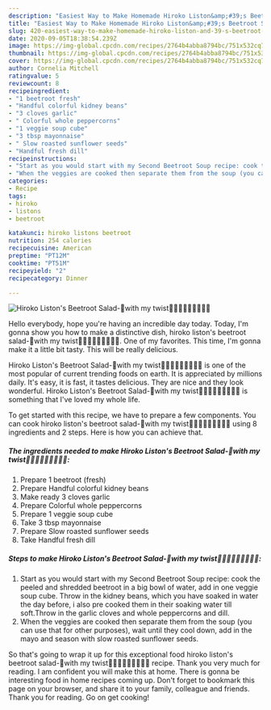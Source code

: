 ```yaml
---
description: "Easiest Way to Make Homemade Hiroko Liston&amp;#39;s Beetroot Salad-🌻with my twist🌻🌻🌻🌻🌻🌻🌻🌻🌻"
title: "Easiest Way to Make Homemade Hiroko Liston&amp;#39;s Beetroot Salad-🌻with my twist🌻🌻🌻🌻🌻🌻🌻🌻🌻"
slug: 420-easiest-way-to-make-homemade-hiroko-liston-and-39-s-beetroot-salad-with-my-twist
date: 2020-09-05T18:38:54.239Z
image: https://img-global.cpcdn.com/recipes/2764b4abba8794bc/751x532cq70/hiroko-listons-beetroot-salad-🌻with-my-twist🌻🌻🌻🌻🌻🌻🌻🌻🌻-recipe-main-photo.jpg
thumbnail: https://img-global.cpcdn.com/recipes/2764b4abba8794bc/751x532cq70/hiroko-listons-beetroot-salad-🌻with-my-twist🌻🌻🌻🌻🌻🌻🌻🌻🌻-recipe-main-photo.jpg
cover: https://img-global.cpcdn.com/recipes/2764b4abba8794bc/751x532cq70/hiroko-listons-beetroot-salad-🌻with-my-twist🌻🌻🌻🌻🌻🌻🌻🌻🌻-recipe-main-photo.jpg
author: Cornelia Mitchell
ratingvalue: 5
reviewcount: 8
recipeingredient:
- "1 beetroot fresh"
- "Handful colorful kidney beans"
- "3 cloves garlic"
- " Colorful whole peppercorns"
- "1 veggie soup cube"
- "3 tbsp mayonnaise"
- " Slow roasted sunflower seeds"
- "Handful fresh dill"
recipeinstructions:
- "Start as you would start with my Second Beetroot Soup recipe: cook the peeled and shredded beetroot in a big bowl of water, add in one veggie soup cube. Throw in the kidney beans, which you have soaked in water the day before, i also pre cooked them in their soaking water till soft.Throw in the garlic cloves and whole peppercorns and dill."
- "When the veggies are cooked then separate them from the soup (you can use that for other purposes), wait until they cool down, add in the mayo and season with slow roasted sunflower seeds."
categories:
- Recipe
tags:
- hiroko
- listons
- beetroot

katakunci: hiroko listons beetroot 
nutrition: 254 calories
recipecuisine: American
preptime: "PT12M"
cooktime: "PT51M"
recipeyield: "2"
recipecategory: Dinner

---
```



![Hiroko Liston&#39;s Beetroot Salad-🌻with my twist🌻🌻🌻🌻🌻🌻🌻🌻🌻](https://img-global.cpcdn.com/recipes/2764b4abba8794bc/751x532cq70/hiroko-listons-beetroot-salad-🌻with-my-twist🌻🌻🌻🌻🌻🌻🌻🌻🌻-recipe-main-photo.jpg)

Hello everybody, hope you're having an incredible day today. Today, I'm gonna show you how to make a distinctive dish, hiroko liston&#39;s beetroot salad-🌻with my twist🌻🌻🌻🌻🌻🌻🌻🌻🌻. One of my favorites. This time, I'm gonna make it a little bit tasty. This will be really delicious.

Hiroko Liston&#39;s Beetroot Salad-🌻with my twist🌻🌻🌻🌻🌻🌻🌻🌻🌻 is one of the most popular of current trending foods on earth. It is appreciated by millions daily. It's easy, it is fast, it tastes delicious. They are nice and they look wonderful. Hiroko Liston&#39;s Beetroot Salad-🌻with my twist🌻🌻🌻🌻🌻🌻🌻🌻🌻 is something that I've loved my whole life.




To get started with this recipe, we have to prepare a few components. You can cook hiroko liston&#39;s beetroot salad-🌻with my twist🌻🌻🌻🌻🌻🌻🌻🌻🌻 using 8 ingredients and 2 steps. Here is how you can achieve that.

<!--inarticleads1-->

##### The ingredients needed to make Hiroko Liston&#39;s Beetroot Salad-🌻with my twist🌻🌻🌻🌻🌻🌻🌻🌻🌻:

1. Prepare 1 beetroot (fresh)
1. Prepare Handful colorful kidney beans
1. Make ready 3 cloves garlic
1. Prepare  Colorful whole peppercorns
1. Prepare 1 veggie soup cube
1. Take 3 tbsp mayonnaise
1. Prepare  Slow roasted sunflower seeds
1. Take Handful fresh dill




<!--inarticleads2-->

##### Steps to make Hiroko Liston&#39;s Beetroot Salad-🌻with my twist🌻🌻🌻🌻🌻🌻🌻🌻🌻:

1. Start as you would start with my Second Beetroot Soup recipe: cook the peeled and shredded beetroot in a big bowl of water, add in one veggie soup cube. Throw in the kidney beans, which you have soaked in water the day before, i also pre cooked them in their soaking water till soft.Throw in the garlic cloves and whole peppercorns and dill.
1. When the veggies are cooked then separate them from the soup (you can use that for other purposes), wait until they cool down, add in the mayo and season with slow roasted sunflower seeds.




So that's going to wrap it up for this exceptional food hiroko liston&#39;s beetroot salad-🌻with my twist🌻🌻🌻🌻🌻🌻🌻🌻🌻 recipe. Thank you very much for reading. I am confident you will make this at home. There is gonna be interesting food in home recipes coming up. Don't forget to bookmark this page on your browser, and share it to your family, colleague and friends. Thank you for reading. Go on get cooking!
